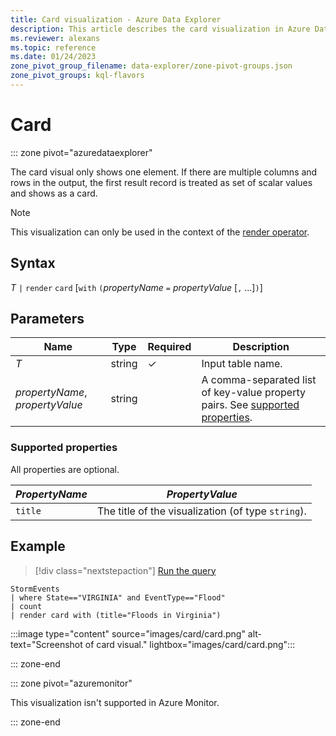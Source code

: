 ```yaml
---
title: Card visualization - Azure Data Explorer
description: This article describes the card visualization in Azure Data Explorer.
ms.reviewer: alexans
ms.topic: reference
ms.date: 01/24/2023
zone_pivot_group_filename: data-explorer/zone-pivot-groups.json
zone_pivot_groups: kql-flavors
---
```

# Card

::: zone pivot="azuredataexplorer"

The card visual only shows one element. If there are multiple columns and rows in the output, the first result record is treated as set of scalar values and shows as a card.

> [!NOTE]
> This visualization can only be used in the context of the [render operator](renderoperator.md).

## Syntax

*T* `|` `render` `card` [`with` `(`*propertyName* `=` *propertyValue* [`,` ...]`)`]

## Parameters

| Name | Type | Required | Description |
| -- | -- | -- | -- |
| *T* | string | &check; | Input table name.|
| *propertyName*, *propertyValue* | string | | A comma-separated list of key-value property pairs. See [supported properties](#supported-properties).|

### Supported properties

All properties are optional.
    
|*PropertyName*|*PropertyValue*                                                                   |
|--------------|----------------------------------------------------------------------------------|
|`title`       |The title of the visualization (of type `string`).                                |

## Example

> [!div class="nextstepaction"]
> <a href="https://dataexplorer.azure.com/clusters/help/databases/Samples?query=H4sIAAAAAAAAAy2LsQqDQBAFe7/icZX5CAuLJFxjocH+8BZd0D1ZV0Xw42OC1RQz01jS6bmR2JKd2AdSQmPBqChc6+u3r3zpECTiH32O+WdeY0rRXUOXVrGLShJJ0QWN2NkG5MY20l0uYEHL2rNwcI8vTweEO3QAAAA=" target="_blank">Run the query</a>

```kusto 
StormEvents
| where State=="VIRGINIA" and EventType=="Flood"
| count
| render card with (title="Floods in Virginia")
```

:::image type="content" source="images/card/card.png" alt-text="Screenshot of card visual." lightbox="images/card/card.png":::

::: zone-end

::: zone pivot="azuremonitor"

This visualization isn't supported in Azure Monitor.

::: zone-end